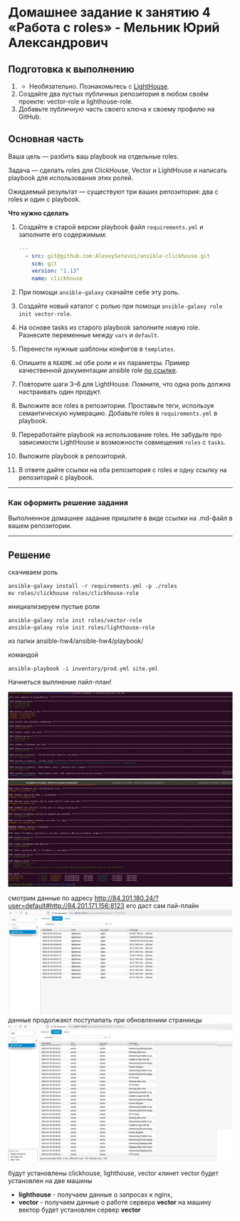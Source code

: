 # Домашнее задание к занятию 4 «Работа с roles» - Мельник Юрий Александрович

## Подготовка к выполнению

1. * Необязательно. Познакомьтесь с [LightHouse](https://youtu.be/ymlrNlaHzIY?t=929).
2. Создайте два пустых публичных репозитория в любом своём проекте: vector-role и lighthouse-role.
3. Добавьте публичную часть своего ключа к своему профилю на GitHub.

## Основная часть

Ваша цель — разбить ваш playbook на отдельные roles. 

Задача — сделать roles для ClickHouse, Vector и LightHouse и написать playbook для использования этих ролей. 

Ожидаемый результат — существуют три ваших репозитория: два с roles и один с playbook.

**Что нужно сделать**

1. Создайте в старой версии playbook файл `requirements.yml` и заполните его содержимым:

   ```yaml
   ---
     - src: git@github.com:AlexeySetevoi/ansible-clickhouse.git
       scm: git
       version: "1.13"
       name: clickhouse 
   ```

2. При помощи `ansible-galaxy` скачайте себе эту роль.
3. Создайте новый каталог с ролью при помощи `ansible-galaxy role init vector-role`.
4. На основе tasks из старого playbook заполните новую role. Разнесите переменные между `vars` и `default`. 
5. Перенести нужные шаблоны конфигов в `templates`.
6. Опишите в `README.md` обе роли и их параметры. Пример качественной документации ansible role [по ссылке](https://github.com/cloudalchemy/ansible-prometheus).
7. Повторите шаги 3–6 для LightHouse. Помните, что одна роль должна настраивать один продукт.
8. Выложите все roles в репозитории. Проставьте теги, используя семантическую нумерацию. Добавьте roles в `requirements.yml` в playbook.
9. Переработайте playbook на использование roles. Не забудьте про зависимости LightHouse и возможности совмещения `roles` с `tasks`.
10. Выложите playbook в репозиторий.
11. В ответе дайте ссылки на оба репозитория с roles и одну ссылку на репозиторий с playbook.

---

### Как оформить решение задания

Выполненное домашнее задание пришлите в виде ссылки на .md-файл в вашем репозитории.

---

## Решение
скачиваем роль   
```
ansible-galaxy install -r requirements.yml -p ./roles  
mv roles/clickhouse roles/clickhouse-role  
```

инициализируем пустые роли
```
ansible-galaxy role init roles/vector-role
ansible-galaxy role init roles/lighthouse-role
```

из папки  ansible-hw4/ansible-hw4/playbook/

командой
```
ansible-playbook -i inventory/prod.yml site.yml
```

Начнеться выплнение пайл-план!

![рисунок 1](https://github.com/ysatii/ansible-hw4/blob/main/img/img_1.jpg)
![рисунок 2](https://github.com/ysatii/ansible-hw4/blob/main/img/img_2.jpg)

смотрим данные по адресу http://84.201.180.24/?user=default#http://84.201.171.156:8123 его даст сам пай-плайн  
![рисунок 3](https://github.com/ysatii/ansible-hw4/blob/main/img/img_3.jpg)
данные продолжают поступапать при обновлениии страниицы 
![рисунок 4](https://github.com/ysatii/ansible-hw4/blob/main/img/img_4.jpg)

будут установлены clickhouse, lighthouse, vector 
клинет vector будет установлен на две машины  
- **lighthouse** - получаем данные о запросах к nginx, 
-  **vector** - получаем данные о работе сервера **vector**
на машину вектор будет установлен сервер **vector**









